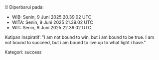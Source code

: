 ⏰ Diperbarui pada:
- WIB: Senin, 9 Juni 2025 20.39.02 UTC
- WITA: Senin, 9 Juni 2025 21.39.02 UTC
- WIT: Senin, 9 Juni 2025 22.39.02 UTC

Kutipan Inspiratif:
"I am not bound to win, but i am bound to be true. I am not bound to succeed, but i am bound to live up to what light i have."


Kategori: success

